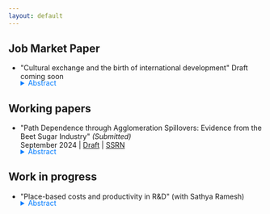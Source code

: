 ```yaml
---
layout: default
---
```

## Job Market Paper
- "Cultural exchange and the birth of international development"
Draft coming soon

    <details>
        <summary style="margin-top: -1.3em; cursor: pointer; color: #007BFF;">Abstract</summary>
        <p class="notice" style="margin-top:0 !important">
            This paper investigates the impact of intergroup contact on commitment to international development in the context of the Student Volunteer Movement, the largest missionary movement in the United States. Using hand-collected archival records of individual missionaries and volunteers who did not ultimately become missionaries, matched with publication data, this study shows missionary experience deepened social scientific knowledge of non-European countries. I document that U.S intelligence in non-European regions during WWII relied heavily on missionaries even compared with other foreign experts, when the US began to increase its international involvement. Building upon these findings, the next part of the paper explores how deeper understanding of foreign countries shaped preferences for foreign aid. Using a shift-share instrumental variable based on denominational exposure to early missionary recruiters in 1886-87, I demonstrate that congressmen representing denominations with greater missionary exposure were more likely to support landmark foreign aid legislation that established the concept of foreign assistance for the first time. This exposure fostered private foreign aid through churches, promoted moral universalism in congressional speeches, and led to an increase in Peace Corps volunteers.
        </p>
    </details>


## Working papers

- "Path Dependence through Agglomeration Spillovers: Evidence from the Beet Sugar Industry"  *(Submitted)*      
September 2024 | [Draft](../assets/papers/baek_beet.pdf) | [SSRN](https://papers.ssrn.com/sol3/papers.cfm?abstract_id=4859645)

    <details>
        <summary style="margin-top: -1.3em; cursor: pointer; color: #007BFF;">Abstract</summary>
        <p class="notice" style="margin-top:0 !important">
            This paper presents evidence of path dependence in economic geography by investigating the agglomeration spillovers from US beet sugar factories, which attracted large-scale manufacturing facilities near farmlands. To estimate the effects of plant openings, I identify runner-up locations for beet sugar plants from a historical trade journal and find that these plant openings had large and long-lasting effects on population and manufacturing activities over one hundred years. The agglomeration spillovers benefited industries not only directly linked through input-output linkages but also extended to broader, less related industries outside the production chain of agricultural processing.

        </p>
    </details>


## Work in progress

- "Place-based costs and productivity in R&D"  (with Sathya Ramesh)

    <details>
        <summary style="margin-top: -1.3em; cursor: pointer; color: #007BFF;">Abstract</summary>
        <p class="notice" style="margin-top:0 !important">
            This paper estimates the elasticities of productivity and costs of R&D with respect to urban concentration using data on 0.3 million scientists across American cities. We introduce a novel shift-share instrumental variable based on university-origin and destination-city pairs. Our findings show that the agglomeration elasticity of patents is generally higher than that of wages. However, while place-based costs remain constant across cities of varying sizes, the agglomeration elasticity of patents declines significantly in cities above the median size. These results suggest that place-based policies aimed at fostering economic activity in non-superstar cities could enhance the aggregate productivity of R&D.


        </p>
    </details>
